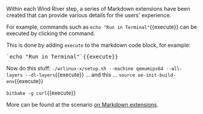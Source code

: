 Within each Wind River step, a series of Markdown extensions have been created that can provide various details for the users' experience.

For example, commands such as `echo "Run in Terminal"`{{execute}}
 can be executed by clicking the command.

This is done by adding `execute` to the markdown code block, for example:
<pre>`echo "Run in Terminal"`{{execute}}</pre>

Now do this stuff:
`./wrlinux-x/setup.sh --machine qemumips64 --all-layers --dl-layers`{{execute}}
... and this ...
`source oe-init-build-env`{{execute}}

`bitbake -g curl`{{execute}}

More can be found at the scenario [on Markdown extensions](https://katacoda.com/scenario-examples/markdown-extensions).
